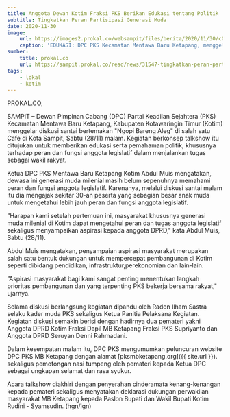 ```yaml
---
title: Anggota Dewan Kotim Fraksi PKS Berikan Edukasi tentang Politik
subtitle: Tingkatkan Peran Partisipasi Generasi Muda
date: 2020-11-30
image: 
    url: https://images2.prokal.co/websampit/files/berita/2020/11/30/c01e960b6d1ed2cf8869610e94d27b92.jpg
    caption: 'EDUKASI: DPC PKS Kecamatan Mentawa Baru Ketapang, menggelar diskusi santai bertema "Ngopi Bareng Aleg" di salah satu Cafe di Kota Sampit, Sabtu (28/11) malam.( HENY/RADAR SAMPIT)'
sumber: 
    title: prokal.co
    url: https://sampit.prokal.co/read/news/31547-tingkatkan-peran-partisipasi-generasi-muda/
tags:
    - lokal
    - kotim
---
```


PROKAL.CO,

SAMPIT – Dewan Pimpinan Cabang (DPC) Partai Keadilan Sejahtera  (PKS) Kecamatan Mentawa Baru Ketapang, Kabupaten Kotawaringin Timur (Kotim)  menggelar diskusi santai bertemakan "Ngopi Bareng Aleg" di salah satu Cafe di Kota Sampit, Sabtu (28/11) malam. Kegiatan berkonsep talkshow itu ditujukan untuk memberikan edukasi serta pemahaman politik, khususnya terhadap peran dan fungsi anggota legislatif dalam menjalankan tugas sebagai wakil rakyat.

Ketua DPC PKS Mentawa Baru Ketapang Kotim Abdul Muis mengatakan, dewasa ini generasi muda milenial masih belum sepenuhnya memahami peran dan fungsi anggota legislatif. Karenanya, melalui diskusi santai malam itu dia mengajak sekitar 30-an peserta yang sebagian besar anak muda untuk mengetahui lebih jauh peran dan fungsi anggota legislatif.

”Harapan kami setelah pertemuan ini, masyarakat khususnya generasi muda milenial di Kotim dapat mengetahui peran dan tugas anggota legislatif sekaligus menyampaikan aspirasi kepada anggota DPRD," kata Abdul Muis, Sabtu (28/11).

Abdul Muis mengatakan, penyampaian aspirasi masyarakat merupakan salah satu bentuk dukungan untuk mempercepat pembangunan di Kotim seperti dibidang pendidikan, infrastruktur,perekonomian dan lain-lain.

”Aspirasi masyarakat bagi kami sangat penting menentukan langkah prioritas pembangunan dan yang terpenting PKS bekerja bersama rakyat," ujarnya.

<amp-story-player layout="responsive" height="1" width="1">
    <a href="https://pksmbketapang.org/gallery/2020/11/ngopi-bareng-aleg-perdana-dan-launching-website-pksmbketapang-org.html" title="Ngopi Bareng Aleg Edisi Perdana dan Launching Website pksmbketapang.org"></a>
</amp-story-player>

Selama diskusi berlangsung kegiatan dipandu oleh Raden Ilham Sastra selaku kader muda PKS sekaligus Ketua Panitia Pelaksana Kegiatan. Kegiatan diskusi semakin berisi dengan hadirnya dua pemateri yakni Anggota DPRD Kotim Fraksi Dapil MB Ketapang Fraksi PKS Supriyanto dan Anggota DPRD Seruyan Denni Rahmadani.

Dalam kesempatan malam itu, DPC PKS mengumumkan peluncuran website DPC PKS MB Ketapang  dengan alamat [pksmbketapang.org]({{ site.url }}). sekaligus pemotongan nasi tumpeng oleh pemateri kepada Ketua DPC sebagai ungkapan selamat dan rasa syukur.

Acara talkshow diakhiri dengan penyerahan cinderamata kenang-kenangan kepada pemateri sekaligus menyatakan deklarasi dukungan perwakilan masyarakat MB Ketapang kepada Paslon Bupati dan Wakil Bupati Kotim Rudini - Syamsudin. (hgn/ign)